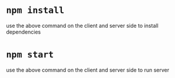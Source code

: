 # `npm install`

use the above command on the client and server side to install dependencies

# `npm start`

use the above command on the client and server side to run server
